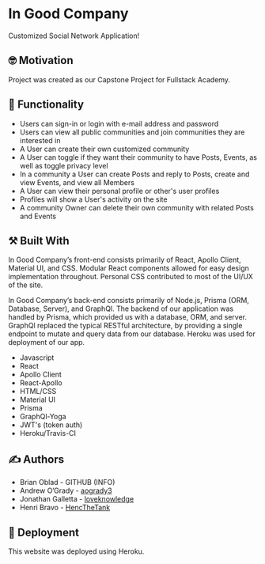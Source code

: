 #  In Good Company

Customized Social Network Application!

## :nerd_face: Motivation

Project was created as our Capstone Project for Fullstack Academy.

## :shopping_cart: Functionality

* Users can sign-in or login with e-mail address and password
* Users can view all public communities and join communities they are interested in
* A User can create their own customized community
* A User can toggle if they want their community to have Posts, Events, as well as toggle privacy level
* In a community a User can create Posts and reply to Posts, create and view Events, and view all Members
* A User can view their personal profile or other's user profiles
* Profiles will show a User's activity on the site
* A community Owner can delete their own community with related Posts and Events

## :hammer_and_pick: Built With

In Good Company’s front-end consists primarily of React, Apollo Client, Material UI, and CSS. Modular React components allowed for easy design implementation throughout. Personal CSS contributed to most of the UI/UX of the site.

In Good Company’s back-end consists primarily of Node.js, Prisma (ORM, Database, Server), and GraphQl. The backend of our application was handled by Prisma, which provided us with a database, ORM, and server. GraphQl replaced the typical RESTful architecture, by providing a single endpoint to mutate and query data from our database. Heroku was used for deployment of our app.

* Javascript
* React
* Apollo Client
* React-Apollo
* HTML/CSS
* Material UI
* Prisma
* GraphQl-Yoga
* JWT's (token auth)
* Heroku/Travis-CI

## :writing_hand: Authors

* Brian Oblad - GITHUB (INFO)
* Andrew O’Grady - [aogrady3](https://github.com/aogrady3)
* Jonathan Galletta - [loveknowledge](https://github.com/loveknowledge)
* Henri Bravo - [HencTheTank](https://github.com/HencTheTank)

## :rocket: Deployment

This website was deployed using Heroku.
